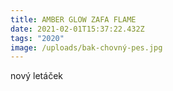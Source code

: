 ```yaml
---
title: AMBER GLOW ZAFA FLAME
date: 2021-02-01T15:37:22.432Z
tags: "2020"
image: /uploads/bak-chovný-pes.jpg
---
```

nový letáček